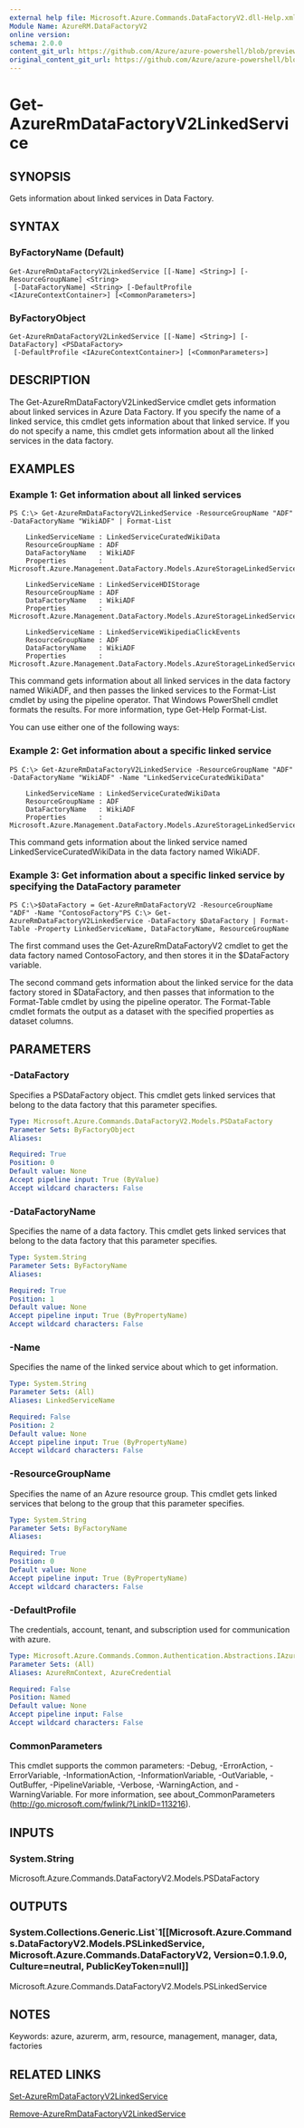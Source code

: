 ```yaml
---
external help file: Microsoft.Azure.Commands.DataFactoryV2.dll-Help.xml
Module Name: AzureRM.DataFactoryV2
online version:
schema: 2.0.0
content_git_url: https://github.com/Azure/azure-powershell/blob/preview/src/ResourceManager/DataFactories/Commands.DataFactoryV2/help/Get-AzureRmDataFactoryV2LinkedService.md
original_content_git_url: https://github.com/Azure/azure-powershell/blob/preview/src/ResourceManager/DataFactories/Commands.DataFactoryV2/help/Get-AzureRmDataFactoryV2LinkedService.md
---
```


# Get-AzureRmDataFactoryV2LinkedService

## SYNOPSIS
Gets information about linked services in Data Factory.

## SYNTAX

### ByFactoryName (Default)
```
Get-AzureRmDataFactoryV2LinkedService [[-Name] <String>] [-ResourceGroupName] <String>
 [-DataFactoryName] <String> [-DefaultProfile <IAzureContextContainer>] [<CommonParameters>]
```

### ByFactoryObject
```
Get-AzureRmDataFactoryV2LinkedService [[-Name] <String>] [-DataFactory] <PSDataFactory>
 [-DefaultProfile <IAzureContextContainer>] [<CommonParameters>]
```

## DESCRIPTION
The Get-AzureRmDataFactoryV2LinkedService cmdlet gets information about linked services in Azure Data Factory.
If you specify the name of a linked service, this cmdlet gets information about that linked service.
If you do not specify a name, this cmdlet gets information about all the linked services in the data factory.

## EXAMPLES

### Example 1: Get information about all linked services
```
PS C:\> Get-AzureRmDataFactoryV2LinkedService -ResourceGroupName "ADF" -DataFactoryName "WikiADF" | Format-List

    LinkedServiceName : LinkedServiceCuratedWikiData
    ResourceGroupName : ADF
    DataFactoryName   : WikiADF
    Properties        : Microsoft.Azure.Management.DataFactory.Models.AzureStorageLinkedService

    LinkedServiceName : LinkedServiceHDIStorage
    ResourceGroupName : ADF
    DataFactoryName   : WikiADF
    Properties        : Microsoft.Azure.Management.DataFactory.Models.AzureStorageLinkedService

    LinkedServiceName : LinkedServiceWikipediaClickEvents
    ResourceGroupName : ADF
    DataFactoryName   : WikiADF
    Properties        : Microsoft.Azure.Management.DataFactory.Models.AzureStorageLinkedService
```

This command gets information about all linked services in the data factory named WikiADF, and then passes the linked services to the Format-List cmdlet by using the pipeline operator.
That Windows PowerShell cmdlet formats the results.
For more information, type Get-Help Format-List.

You can use either one of the following ways:

### Example 2: Get information about a specific linked service
```
PS C:\> Get-AzureRmDataFactoryV2LinkedService -ResourceGroupName "ADF" -DataFactoryName "WikiADF" -Name "LinkedServiceCuratedWikiData"

    LinkedServiceName : LinkedServiceCuratedWikiData
    ResourceGroupName : ADF
    DataFactoryName   : WikiADF
    Properties        : Microsoft.Azure.Management.DataFactory.Models.AzureStorageLinkedService
```

This command gets information about the linked service named LinkedServiceCuratedWikiData in the data factory named WikiADF.

### Example 3: Get information about a specific linked service by specifying the DataFactory parameter
```
PS C:\>$DataFactory = Get-AzureRmDataFactoryV2 -ResourceGroupName "ADF" -Name "ContosoFactory"PS C:\> Get-AzureRmDataFactoryV2LinkedService -DataFactory $DataFactory | Format-Table -Property LinkedServiceName, DataFactoryName, ResourceGroupName
```

The first command uses the Get-AzureRmDataFactoryV2 cmdlet to get the data factory named ContosoFactory, and then stores it in the $DataFactory variable.

The second command gets information about the linked service for the data factory stored in $DataFactory, and then passes that information to the Format-Table cmdlet by using the pipeline operator.
The Format-Table cmdlet formats the output as a dataset with the specified properties as dataset columns.

## PARAMETERS

### -DataFactory
Specifies a PSDataFactory object.
This cmdlet gets linked services that belong to the data factory that this parameter specifies.

```yaml
Type: Microsoft.Azure.Commands.DataFactoryV2.Models.PSDataFactory
Parameter Sets: ByFactoryObject
Aliases: 

Required: True
Position: 0
Default value: None
Accept pipeline input: True (ByValue)
Accept wildcard characters: False
```

### -DataFactoryName
Specifies the name of a data factory.
This cmdlet gets linked services that belong to the data factory that this parameter specifies.

```yaml
Type: System.String
Parameter Sets: ByFactoryName
Aliases: 

Required: True
Position: 1
Default value: None
Accept pipeline input: True (ByPropertyName)
Accept wildcard characters: False
```

### -Name
Specifies the name of the linked service about which to get information.

```yaml
Type: System.String
Parameter Sets: (All)
Aliases: LinkedServiceName

Required: False
Position: 2
Default value: None
Accept pipeline input: True (ByPropertyName)
Accept wildcard characters: False
```

### -ResourceGroupName
Specifies the name of an Azure resource group.
This cmdlet gets linked services that belong to the group that this parameter specifies.

```yaml
Type: System.String
Parameter Sets: ByFactoryName
Aliases: 

Required: True
Position: 0
Default value: None
Accept pipeline input: True (ByPropertyName)
Accept wildcard characters: False
```

### -DefaultProfile
The credentials, account, tenant, and subscription used for communication with azure.

```yaml
Type: Microsoft.Azure.Commands.Common.Authentication.Abstractions.IAzureContextContainer
Parameter Sets: (All)
Aliases: AzureRmContext, AzureCredential

Required: False
Position: Named
Default value: None
Accept pipeline input: False
Accept wildcard characters: False
```

### CommonParameters
This cmdlet supports the common parameters: -Debug, -ErrorAction, -ErrorVariable, -InformationAction, -InformationVariable, -OutVariable, -OutBuffer, -PipelineVariable, -Verbose, -WarningAction, and -WarningVariable. For more information, see about_CommonParameters (<http://go.microsoft.com/fwlink/?LinkID=113216>).

## INPUTS

### System.String
Microsoft.Azure.Commands.DataFactoryV2.Models.PSDataFactory

## OUTPUTS

### System.Collections.Generic.List`1[[Microsoft.Azure.Commands.DataFactoryV2.Models.PSLinkedService, Microsoft.Azure.Commands.DataFactoryV2, Version=0.1.9.0, Culture=neutral, PublicKeyToken=null]]
Microsoft.Azure.Commands.DataFactoryV2.Models.PSLinkedService

## NOTES
Keywords: azure, azurerm, arm, resource, management, manager, data, factories

## RELATED LINKS

[Set-AzureRmDataFactoryV2LinkedService]()

[Remove-AzureRmDataFactoryV2LinkedService]()
